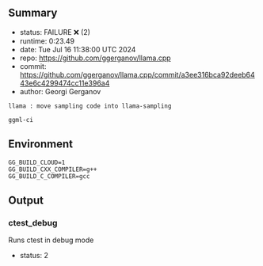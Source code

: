 ## Summary

- status:  FAILURE ❌ (2)
- runtime: 0:23.49
- date:    Tue Jul 16 11:38:00 UTC 2024
- repo:    https://github.com/ggerganov/llama.cpp
- commit:  https://github.com/ggerganov/llama.cpp/commit/a3ee316bca92deeb6443e6c4299474cc11e396a4
- author:  Georgi Gerganov
```
llama : move sampling code into llama-sampling

ggml-ci
```

## Environment

```
GG_BUILD_CLOUD=1
GG_BUILD_CXX_COMPILER=g++
GG_BUILD_C_COMPILER=gcc
```

## Output

### ctest_debug

Runs ctest in debug mode
- status: 2
```

```

